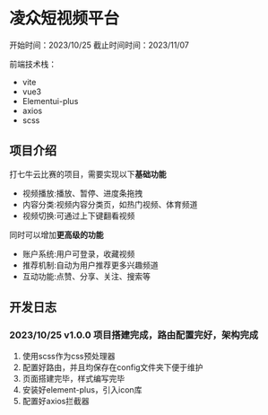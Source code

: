 # 凌众短视频平台
开始时间：2023/10/25
截止时间时间：2023/11/07

前端技术栈：
- vite
- vue3
- Elementui-plus
- axios
- scss

## 项目介绍
打七牛云比赛的项目，需要实现以下**基础功能**
- 视频播放:播放、暂停、进度条拖拽
- 内容分类:视频内容分类页，如热门视频、体育频道
- 视频切换:可通过上下键翻看视频

同时可以增加**更高级的功能**
- 账户系统:用户可登录，收藏视频
- 推荐机制:自动为用户推荐更多兴趣频道
- 互动功能:点赞、分享、关注、搜索等

## 开发日志
### 2023/10/25 v1.0.0 项目搭建完成，路由配置完好，架构完成
1. 使用scss作为css预处理器
2. 配置好路由，并且均保存在config文件夹下便于维护
3. 页面搭建完毕，样式编写完毕
4. 安装好element-plus，引入icon库
5. 配置好axios拦截器